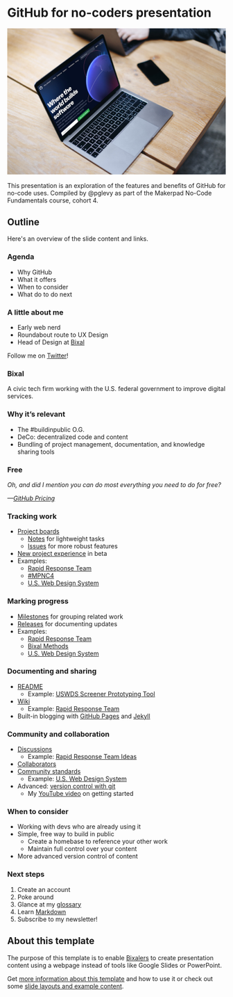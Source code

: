# GitHub for no-coders presentation

![Laptop on a wooden table showing the GitHub website](assets/img/github-homepage-on-laptop.jpg)

This presentation is an exploration of the features and benefits of GitHub for no-code uses. Compiled by @pglevy as part of the Makerpad No-Code Fundamentals course, cohort 4.

## Outline

Here's an overview of the slide content and links.

### Agenda
- Why GitHub
- What it offers
- When to consider
- What do to do next

### A little about me

- Early web nerd
- Roundabout route to UX Design
- Head of Design at [Bixal](https://www.bixal.com/)

Follow me on [Twitter](https://twitter.com/pglevy)!

### Bixal

A civic tech firm working with the U.S. federal government to improve digital services.

### Why it’s relevant

- The #buildinpublic O.G.
- DeCo: decentralized code and content
- Bundling of project management, documentation, and knowledge sharing tools

### Free

*Oh, and did I mention you can do most everything you need to do for free?*

*—[GitHub Pricing](https://github.com/pricing)*

### Tracking work

- [Project boards](https://docs.github.com/en/issues/organizing-your-work-with-project-boards/managing-project-boards/about-project-boards)
    - [Notes](https://docs.github.com/en/issues/organizing-your-work-with-project-boards/tracking-work-with-project-boards/adding-notes-to-a-project-board) for lightweight tasks
    - [Issues](https://docs.github.com/en/issues/organizing-your-work-with-project-boards/tracking-work-with-project-boards/adding-issues-and-pull-requests-to-a-project-board) for more robust features
- [New project experience](https://docs.github.com/en/issues/trying-out-the-new-projects-experience/about-projects) in beta
- Examples:
    - [Rapid Response Team](https://github.com/Bixal/rapid-response-team/projects?query=is%3Aclosed)
    - [#MPNC4](https://github.com/pglevy/mpnc4/projects?query=is%3Aclosed)
    - [U.S. Web Design System](https://github.com/orgs/uswds/projects/1)

### Marking progress

- [Milestones](https://docs.github.com/en/issues/using-labels-and-milestones-to-track-work/about-milestones) for grouping related work
- [Releases](https://docs.github.com/en/repositories/releasing-projects-on-github/about-releases) for documenting updates
- Examples:
    - [Rapid Response Team](https://github.com/Bixal/rapid-response-team/milestones?state=closed)
    - [Bixal Methods](https://github.com/Bixal/methods/releases)
    - [U.S. Web Design System](https://github.com/uswds/uswds/releases/tag/v2.12.2)

### Documenting and sharing

- [README](https://docs.github.com/en/repositories/managing-your-repositorys-settings-and-features/customizing-your-repository/about-readmes)
    - Example: [USWDS Screener Prototyping Tool](https://github.com/Bixal/uswds-screener-prototyping-tool#readme)
- [Wiki](https://docs.github.com/en/communities/documenting-your-project-with-wikis/about-wikis)
    - Example: [Rapid Response Team](https://github.com/Bixal/rapid-response-team/wiki)
- Built-in blogging with [GitHub Pages](https://pages.github.com/) and [Jekyll](https://jekyllrb.com/)

### Community and collaboration

- [Discussions](https://docs.github.com/en/discussions/collaborating-with-your-community-using-discussions/about-discussions)
    - Example: [Rapid Response Team Ideas](https://github.com/Bixal/rapid-response-team/discussions/categories/ideas)
- [Collaborators](https://docs.github.com/en/account-and-profile/setting-up-and-managing-your-github-user-account/managing-access-to-your-personal-repositories/inviting-collaborators-to-a-personal-repository)
- [Community standards](https://docs.github.com/en/communities)
    - Example: [U.S. Web Design System](https://github.com/uswds/uswds/community)
- Advanced: [version control with git](https://docs.github.com/en/get-started/using-git/about-git)
    - My [YouTube video](https://www.youtube.com/watch?v=Yvu4uoE1fVo&t=10s) on getting started

### When to consider

- Working with devs who are already using it
- Simple, free way to build in public
    - Create a homebase to reference your other work
    - Maintain full control over your content
- More advanced version control of content

### Next steps

1. Create an account
1. Poke around
1. Glance at my [glossary](https://github.com/Bixal/methods/wiki/GitHub-glossary)
1. Learn [Markdown](https://docs.github.com/en/github/writing-on-github/getting-started-with-writing-and-formatting-on-github/basic-writing-and-formatting-syntax)
1. Subscribe to my newsletter!

## About this template

The purpose of this template is to enable [Bixalers](https://www.bixal.com/) to create presentation content using a webpage instead of tools like Google Slides or PowerPoint.

Get [more information about this template](https://github.com/Bixal/presentation-template#readme) and how to use it or check out some [slide layouts and example content](https://bixal.github.io/presentation-template/).